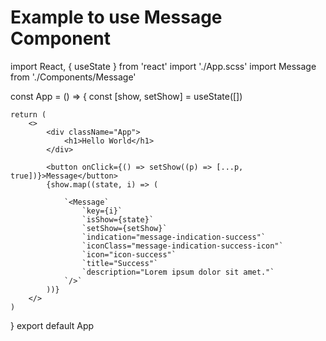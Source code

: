 # Example to use Message Component

import React, { useState } from 'react'
import './App.scss'
import Message from './Components/Message'




const App = () => {
    const [show, setShow] = useState([])

    return (
        <>
            <div className="App">
                <h1>Hello World</h1>
            </div>

            <button onClick={() => setShow((p) => [...p, true])}>Message</button>
            {show.map((state, i) => (
                
                `<Message`
                    `key={i}`
                    `isShow={state}`
                    `setShow={setShow}`
                    `indication="message-indication-success"`
                    `iconClass="message-indication-success-icon"`
                    `icon="icon-success"`
                    `title="Success"`
                    `description="Lorem ipsum dolor sit amet."`
                `/>`
            ))}
        </>
    )
}
export default App